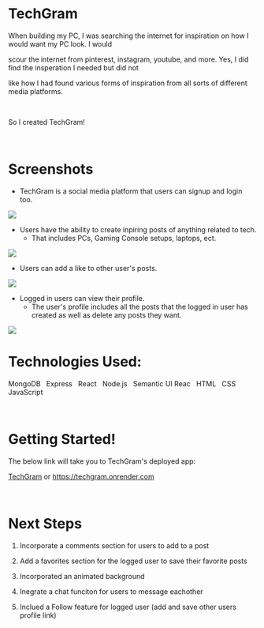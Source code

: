 
# TechGram

When building my PC, I was searching the internet for inspiration on how I would want my PC look. I would

scour the internet from pinterest, instagram, youtube, and more. Yes, I did find the insperation I needed but did not 

like how I had found various forms of inspiration from all sorts of different media platforms. 

<br>

So I created TechGram!

</br>

# Screenshots

* TechGram is a social media platform that users can signup and login too. 

<img src="https://i.imgur.com/PBMzz5K.png">

* Users have the ability to create inpiring posts of anything related to tech. 
    * That includes PCs, Gaming Console setups, laptops, ect. 

<img src="https://i.imgur.com/PBMzz5K.png">

* Users can add a like to other user's posts. 

<img src="https://i.imgur.com/PBMzz5K.png">

* Logged in users can view their profile.
    * The user's profile includes all the posts that the logged in user has created as well as delete any posts they want.

<img src="https://i.imgur.com/PBMzz5K.png">

<br>

# Technologies Used:

MongoDB &nbsp; Express &nbsp; React &nbsp; Node.js &nbsp; Semantic UI Reac &nbsp; HTML &nbsp; CSS &nbsp; JavaScript

</br>

# Getting Started!

The below link will take you to TechGram's deployed app:

[TechGram](https://techgram.onrender.com) or https://techgram.onrender.com

<br>

# Next Steps

1. Incorporate a comments section for users to add to a post

2. Add a favorites section for the logged user to save their favorite posts

3. Incorporated an animated background

4. Inegrate a chat funciton for users to message eachother

5. Inclued a Follow feature for logged user (add and save other users profile link)